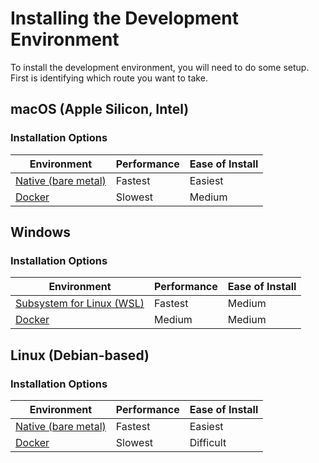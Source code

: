 # Installing the Development Environment

To install the development environment, you will need to do some setup. First is identifying which route you want to take.

## macOS (Apple Silicon, Intel)
### Installation Options
| Environment | Performance | Ease of Install |
| --- | --- | --- |
| [Native (bare metal)](macos-linux.md) | Fastest | Easiest |
| [Docker](https://learn.zybooks.com/zybook/COLOSTATECS314MatthewsSpring2022/chapter/1/section/5) | Slowest | Medium |

## Windows
### Installation Options
| Environment | Performance | Ease of Install |
| --- | --- | --- |
| [Subsystem for Linux (WSL)](windows-subsystem-linux.md) | Fastest | Medium |
| [Docker](https://learn.zybooks.com/zybook/COLOSTATECS314MatthewsSpring2022/chapter/1/section/5) | Medium | Medium |

## Linux (Debian-based)
### Installation Options
| Environment | Performance | Ease of Install |
| --- | --- | --- |
| [Native (bare metal)](macos-linux.md) | Fastest | Easiest |
| [Docker](https://learn.zybooks.com/zybook/COLOSTATECS314MatthewsSpring2022/chapter/1/section/5) | Slowest | Difficult |
